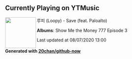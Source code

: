 ## Currently Playing on YTMusic

[<img align="left" width="100" src="https://lh3.googleusercontent.com/9YFoZ8bQtTdX1P0H3e-tHskonaO5Alwc7qW9Q5hPUkFhO69g98mv5IbjW-zggs2QowoOgDAS7OdAq_E">](https://music.youtube.com/channel/UCsz35tVwzTPeYiadbFgd2bA)

루피 (Loopy) - Save (feat. Paloalto)

**Albums**: Show Me the Money 777 Episode 3

Last updated at 08/07/2020 13:00

#### Generated with [20chan/github-now](https://github.com/20chan/github-now)


<!--
**20chan/20chan** is a ✨ _special_ ✨ repository because its `README.md` (this file) appears on your GitHub profile.

Here are some ideas to get you started:

- 🔭 I’m currently working on ...
- 🌱 I’m currently learning ...
- 👯 I’m looking to collaborate on ...
- 🤔 I’m looking for help with ...
- 💬 Ask me about ...
- 📫 How to reach me: ...
- 😄 Pronouns: ...
- ⚡ Fun fact: ...
-->
